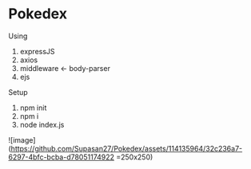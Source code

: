 # Pokedex
Using
  1. expressJS
  2. axios
  3. middleware <- body-parser
  4. ejs

Setup
  1. npm init
  2. npm i
  3. node index.js
     
![image](https://github.com/Supasan27/Pokedex/assets/114135964/32c236a7-6297-4bfc-bcba-d78051174922 =250x250)
